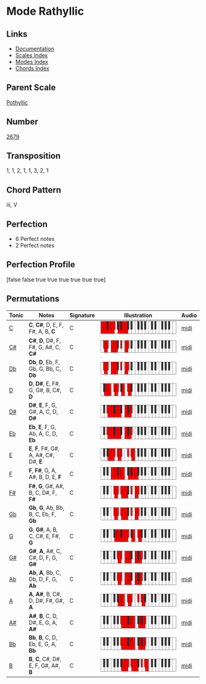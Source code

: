 # Mode Rathyllic

## Links

- [Documentation](README.md)
- [Scales Index](Scales.md)
- [Modes Index](Modes.md)
- [Chords Index](Chords.md)

## Parent Scale

[Pothyllic](ScalePothyllic.md)

## Number

[2679](https://ianring.com/musictheory/scales/2679)

## Transposition

1, 1, 2, 1, 1, 3, 2, 1

## Chord Pattern

iii, V

## Perfection

- 6 Perfect notes
- 2 Perfect notes

## Perfection Profile

[false false true true true true true true]

## Permutations

| Tonic | Notes | Signature | Illustration | Audio |
|-------|-------|-----------|--------------|-------|
| [C](ModeCNaturalRathyllic.md) | **C**, **C#**, D, E, F, F#, A, B, **C** | C | ![CNaturalRathyllic](ModeCNaturalRathyllic.png) | [midi](https://github.com/edipermadi/music/blob/main/docs/ModeCNaturalRathyllic.mid?raw=true) |
| [C#](ModeCSharpRathyllic.md) | **C#**, **D**, D#, F, F#, G, A#, C, **C#** | C | ![CSharpRathyllic](ModeCSharpRathyllic.png) | [midi](https://github.com/edipermadi/music/blob/main/docs/ModeCSharpRathyllic.mid?raw=true) |
| [Db](ModeDFlatRathyllic.md) | **Db**, **D**, Eb, F, Gb, G, Bb, C, **Db** | C | ![DFlatRathyllic](ModeDFlatRathyllic.png) | [midi](https://github.com/edipermadi/music/blob/main/docs/ModeDFlatRathyllic.mid?raw=true) |
| [D](ModeDNaturalRathyllic.md) | **D**, **D#**, E, F#, G, G#, B, C#, **D** | C | ![DNaturalRathyllic](ModeDNaturalRathyllic.png) | [midi](https://github.com/edipermadi/music/blob/main/docs/ModeDNaturalRathyllic.mid?raw=true) |
| [D#](ModeDSharpRathyllic.md) | **D#**, **E**, F, G, G#, A, C, D, **D#** | C | ![DSharpRathyllic](ModeDSharpRathyllic.png) | [midi](https://github.com/edipermadi/music/blob/main/docs/ModeDSharpRathyllic.mid?raw=true) |
| [Eb](ModeEFlatRathyllic.md) | **Eb**, **E**, F, G, Ab, A, C, D, **Eb** | C | ![EFlatRathyllic](ModeEFlatRathyllic.png) | [midi](https://github.com/edipermadi/music/blob/main/docs/ModeEFlatRathyllic.mid?raw=true) |
| [E](ModeENaturalRathyllic.md) | **E**, **F**, F#, G#, A, A#, C#, D#, **E** | C | ![ENaturalRathyllic](ModeENaturalRathyllic.png) | [midi](https://github.com/edipermadi/music/blob/main/docs/ModeENaturalRathyllic.mid?raw=true) |
| [F](ModeFNaturalRathyllic.md) | **F**, **F#**, G, A, A#, B, D, E, **F** | C | ![FNaturalRathyllic](ModeFNaturalRathyllic.png) | [midi](https://github.com/edipermadi/music/blob/main/docs/ModeFNaturalRathyllic.mid?raw=true) |
| [F#](ModeFSharpRathyllic.md) | **F#**, **G**, G#, A#, B, C, D#, F, **F#** | C | ![FSharpRathyllic](ModeFSharpRathyllic.png) | [midi](https://github.com/edipermadi/music/blob/main/docs/ModeFSharpRathyllic.mid?raw=true) |
| [Gb](ModeGFlatRathyllic.md) | **Gb**, **G**, Ab, Bb, B, C, Eb, F, **Gb** | C | ![GFlatRathyllic](ModeGFlatRathyllic.png) | [midi](https://github.com/edipermadi/music/blob/main/docs/ModeGFlatRathyllic.mid?raw=true) |
| [G](ModeGNaturalRathyllic.md) | **G**, **G#**, A, B, C, C#, E, F#, **G** | C | ![GNaturalRathyllic](ModeGNaturalRathyllic.png) | [midi](https://github.com/edipermadi/music/blob/main/docs/ModeGNaturalRathyllic.mid?raw=true) |
| [G#](ModeGSharpRathyllic.md) | **G#**, **A**, A#, C, C#, D, F, G, **G#** | C | ![GSharpRathyllic](ModeGSharpRathyllic.png) | [midi](https://github.com/edipermadi/music/blob/main/docs/ModeGSharpRathyllic.mid?raw=true) |
| [Ab](ModeAFlatRathyllic.md) | **Ab**, **A**, Bb, C, Db, D, F, G, **Ab** | C | ![AFlatRathyllic](ModeAFlatRathyllic.png) | [midi](https://github.com/edipermadi/music/blob/main/docs/ModeAFlatRathyllic.mid?raw=true) |
| [A](ModeANaturalRathyllic.md) | **A**, **A#**, B, C#, D, D#, F#, G#, **A** | C | ![ANaturalRathyllic](ModeANaturalRathyllic.png) | [midi](https://github.com/edipermadi/music/blob/main/docs/ModeANaturalRathyllic.mid?raw=true) |
| [A#](ModeASharpRathyllic.md) | **A#**, **B**, C, D, D#, E, G, A, **A#** | C | ![ASharpRathyllic](ModeASharpRathyllic.png) | [midi](https://github.com/edipermadi/music/blob/main/docs/ModeASharpRathyllic.mid?raw=true) |
| [Bb](ModeBFlatRathyllic.md) | **Bb**, **B**, C, D, Eb, E, G, A, **Bb** | C | ![BFlatRathyllic](ModeBFlatRathyllic.png) | [midi](https://github.com/edipermadi/music/blob/main/docs/ModeBFlatRathyllic.mid?raw=true) |
| [B](ModeBNaturalRathyllic.md) | **B**, **C**, C#, D#, E, F, G#, A#, **B** | C | ![BNaturalRathyllic](ModeBNaturalRathyllic.png) | [midi](https://github.com/edipermadi/music/blob/main/docs/ModeBNaturalRathyllic.mid?raw=true) |
